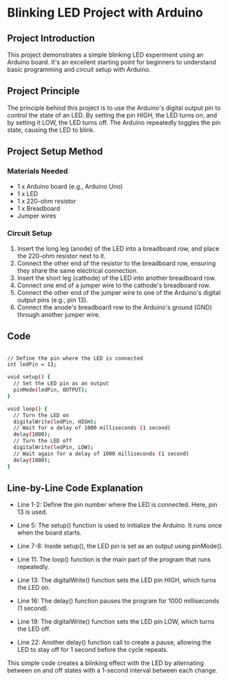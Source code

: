 # Blinking LED Project with Arduino

## Project Introduction
This project demonstrates a simple blinking LED experiment using an Arduino board. It's an excellent starting point for beginners to understand basic programming and circuit setup with Arduino.

## Project Principle
The principle behind this project is to use the Arduino's digital output pin to control the state of an LED. By setting the pin HIGH, the LED turns on, and by setting it LOW, the LED turns off. The Arduino repeatedly toggles the pin state, causing the LED to blink.

## Project Setup Method

### Materials Needed
- 1 x Arduino board (e.g., Arduino Uno)
- 1 x LED
- 1 x 220-ohm resistor
- 1 x Breadboard
- Jumper wires

### Circuit Setup
1. Insert the long leg (anode) of the LED into a breadboard row, and place the 220-ohm resistor next to it.
2. Connect the other end of the resistor to the breadboard row, ensuring they share the same electrical connection.
3. Insert the short leg (cathode) of the LED into another breadboard row.
4. Connect one end of a jumper wire to the cathode's breadboard row.
5. Connect the other end of the jumper wire to one of the Arduino's digital output pins (e.g., pin 13).
6. Connect the anode's breadboard row to the Arduino's ground (GND) through another jumper wire.

## Code

```bash

// Define the pin where the LED is connected
int ledPin = 13;

void setup() {
  // Set the LED pin as an output
  pinMode(ledPin, OUTPUT);
}

void loop() {
  // Turn the LED on
  digitalWrite(ledPin, HIGH);
  // Wait for a delay of 1000 milliseconds (1 second)
  delay(1000);
  // Turn the LED off
  digitalWrite(ledPin, LOW);
  // Wait again for a delay of 1000 milliseconds (1 second)
  delay(1000);
}
```

## Line-by-Line Code Explanation
* Line 1-2: Define the pin number where the LED is connected. Here, pin 13 is used.

* Line 5: The setup() function is used to initialize the Arduino. It runs once when the board starts.

* Line 7-8: Inside setup(), the LED pin is set as an output using pinMode().

* Line 11: The loop() function is the main part of the program that runs repeatedly.

* Line 13: The digitalWrite() function sets the LED pin HIGH, which turns the LED on.

* Line 16: The delay() function pauses the program for 1000 milliseconds (1 second).

* Line 19: The digitalWrite() function sets the LED pin LOW, which turns the LED off.

* Line 22: Another delay() function call to create a pause, allowing the LED to stay off for 1 second before the cycle repeats.

This simple code creates a blinking effect with the LED by alternating between on and off states with a 1-second interval between each change.


